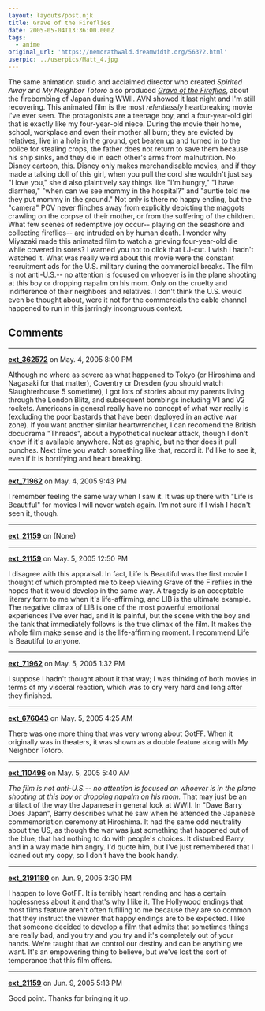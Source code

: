 ```yaml
---
layout: layouts/post.njk
title: Grave of the Fireflies
date: 2005-05-04T13:36:00.000Z
tags:
  - anime
original_url: 'https://nemorathwald.dreamwidth.org/56372.html'
userpic: ../userpics/Matt_4.jpg
---
```

The same animation studio and acclaimed director who created _Spirited Away_ and _My Neighbor Totoro_ also produced [_Grave of the Fireflies_](http://www.madman.com.au/studioghibli/fireflies.html), about the firebombing of Japan during WWII. AVN showed it last night and I'm still recovering. This animated film is the most _relentlessly_ heartbreaking movie I've ever seen. The protagonists are a teenage boy, and a four-year-old girl that is exactly like my four-year-old niece. During the movie their home, school, workplace and even their mother all burn; they are evicted by relatives, live in a hole in the ground, get beaten up and turned in to the police for stealing crops, the father does not return to save them because his ship sinks, and they die in each other's arms from malnutrition. No Disney cartoon, this. Disney only makes merchandisable movies, and if they made a talking doll of this girl, when you pull the cord she wouldn't just say "I love you," she'd also plaintively say things like "I'm hungry," "I have diarrhea," "when can we see mommy in the hospital?" and "auntie told me they put mommy in the ground." Not only is there no happy ending, but the "camera" POV never flinches away from explicitly depicting the maggots crawling on the corpse of their mother, or from the suffering of the children. What few scenes of redemptive joy occur-- playing on the seashore and collecting fireflies-- are intruded on by human death. I wonder why Miyazaki made this animated film to watch a grieving four-year-old die while covered in sores? I warned you not to click that LJ-cut. I wish I hadn't watched it. What was really weird about this movie were the constant recruitment ads for the U.S. military during the commercial breaks. The film is not anti-U.S.-- no attention is focused on whoever is in the plane shooting at this boy or dropping napalm on his mom. Only on the cruelty and indifference of their neighbors and relatives. I don't think the U.S. would even be thought about, were it not for the commercials the cable channel happened to run in this jarringly incongruous context.

## Comments

---

**[ext_362572](https://www.dreamwidth.org/users/ext_362572)** on May. 4, 2005 8:00 PM

Although no where as severe as what happened to Tokyo (or Hiroshima and Nagasaki for that matter), Coventry or Dresden (you should watch Slaughterhouse 5 sometime), I got lots of stories about my parents living through the London Blitz, and subsequent bombings including V1 and V2 rockets. Americans in general really have no concept of what war really is (excluding the poor bastards that have been deployed in an active war zone). If you want another similar heartwrencher, I can recomend the British docudrama "Threads", about a hypothetical nuclear attack, though I don't know if it's available anywhere. Not as graphic, but neither does it pull punches. Next time you watch something like that, record it. I'd like to see it, even if it is horrifying and heart breaking.

---

**[ext_71962](https://www.dreamwidth.org/users/ext_71962)** on May. 4, 2005 9:43 PM

I remember feeling the same way when I saw it. It was up there with "Life is Beautiful" for movies I will never watch again. I'm not sure if I wish I hadn't seen it, though.

---

**[ext_21159](https://www.dreamwidth.org/users/ext_21159)** on (None)



---

**[ext_21159](https://www.dreamwidth.org/users/ext_21159)** on May. 5, 2005 12:50 PM

I disagree with this appraisal. In fact, Life Is Beautiful was the first movie I thought of which prompted me to keep viewing Grave of the Fireflies in the hopes that it would develop in the same way. A tragedy is an acceptable literary form to me when it's life-affirming, and LIB is the ultimate example. The negative climax of LIB is one of the most powerful emotional experiences I've ever had, and it is painful, but the scene with the boy and the tank that immediately follows is the true climax of the film. It makes the whole film make sense and is the life-affirming moment. I recommend Life Is Beautiful to anyone.

---

**[ext_71962](https://www.dreamwidth.org/users/ext_71962)** on May. 5, 2005 1:32 PM

I suppose I hadn't thought about it that way; I was thinking of both movies in terms of my visceral reaction, which was to cry very hard and long after they finished.

---

**[ext_676043](https://www.dreamwidth.org/users/ext_676043)** on May. 5, 2005 4:25 AM

There was one more thing that was very wrong about GotFF. When it originally was in theaters, it was shown as a double feature along with My Neighbor Totoro.

---

**[ext_110496](https://www.dreamwidth.org/users/ext_110496)** on May. 5, 2005 5:40 AM

_The film is not anti-U.S.-- no attention is focused on whoever is in the plane shooting at this boy or dropping napalm on his mom._ That may just be an artifact of the way the Japanese in general look at WWII. In "Dave Barry Does Japan", Barry describes what he saw when he attended the Japanese commemoriation ceremony at Hiroshima. It had the same odd neutrality about the US, as though the war was just something that happened out of the blue, that had nothing to do with people's choices. It disturbed Barry, and in a way made him angry. I'd quote him, but I've just remembered that I loaned out my copy, so I don't have the book handy.

---

**[ext_2191180](https://www.dreamwidth.org/users/ext_2191180)** on Jun. 9, 2005 3:30 PM

I happen to love GotFF. It is terribly heart rending and has a certain hoplessness about it and that's why I like it. The Hollywood endings that most films feature aren't often fufilling to me because they are so common that they instruct the viewer that happy endings are to be expected. I like that someone decided to develop a film that admits that sometimes things are really bad, and you try and you try and it's completely out of your hands. We're taught that we control our destiny and can be anything we want. It's an empowering thing to believe, but we've lost the sort of temperance that this film offers.

---

**[ext_21159](https://www.dreamwidth.org/users/ext_21159)** on Jun. 9, 2005 5:13 PM

Good point. Thanks for bringing it up.
